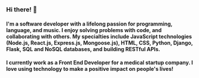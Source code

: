 ### Hi there! 👋

#### I'm a software developer with a lifelong passion for programming, language, and music. I enjoy solving problems with code, and collaborating with others. My specialties include JavaScript technologies (Node.js, React.js, Express.js, Mongoose.js), HTML, CSS, Python, Django, Flask, SQL and NoSQL databases, and building RESTful APIs.

#### I currently work as a Front End Developer for a medical startup company. I love using technology to make a positive impact on people's lives!

<!--
**jordbort/jordbort** is a ✨ _special_ ✨ repository because its `README.md` (this file) appears on your GitHub profile.

Here are some ideas to get you started:

- 🔭 I’m currently working on ...
- 🌱 I’m currently learning ...
- 👯 I’m looking to collaborate on ...
- 🤔 I’m looking for help with ...
- 💬 Ask me about ...
- 📫 How to reach me: ...
- 😄 Pronouns: ...
- ⚡ Fun fact: ...
-->
